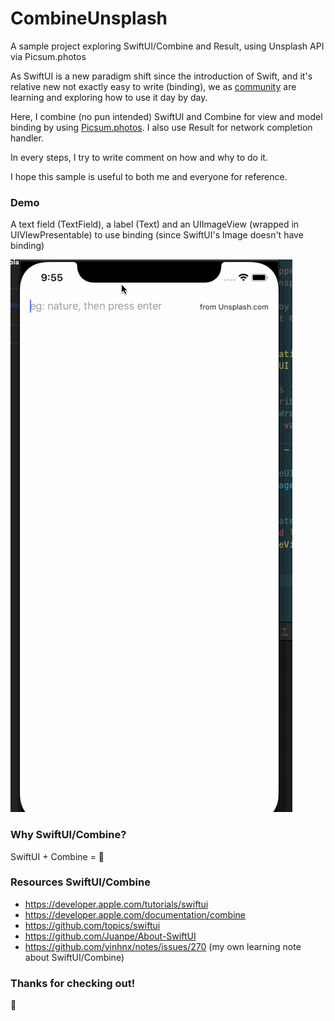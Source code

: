 # CombineUnsplash

A sample project exploring SwiftUI/Combine and Result, using Unsplash API via Picsum.photos

As SwiftUI is a new paradigm shift since the introduction of Swift, and it's relative new not exactly easy to write (binding), we as [community](https://github.com/Juanpe/About-SwiftUI) are learning and exploring how to use it day by day.

Here, I combine (no pun intended) SwiftUI and Combine for view and model binding by using [Picsum.photos](https://picsum.photos). I also use Result for network completion handler.

In every steps, I try to write comment on how and why to do it. 

I hope this sample is useful to both me and everyone for reference.

### Demo

A text field (TextField), a label (Text) and an UIImageView (wrapped in UIVIewPresentable) to use binding (since SwiftUI's Image doesn't have binding)

![demo](./screenshot/demo.gif)

### Why SwiftUI/Combine?

SwiftUI + Combine = 🤯 

### Resources SwiftUI/Combine

+ https://developer.apple.com/tutorials/swiftui
+ https://developer.apple.com/documentation/combine
+ https://github.com/topics/swiftui
+ https://github.com/Juanpe/About-SwiftUI
+ https://github.com/vinhnx/notes/issues/270 (my own learning note about SwiftUI/Combine)

### Thanks for checking out!

:rocket:
